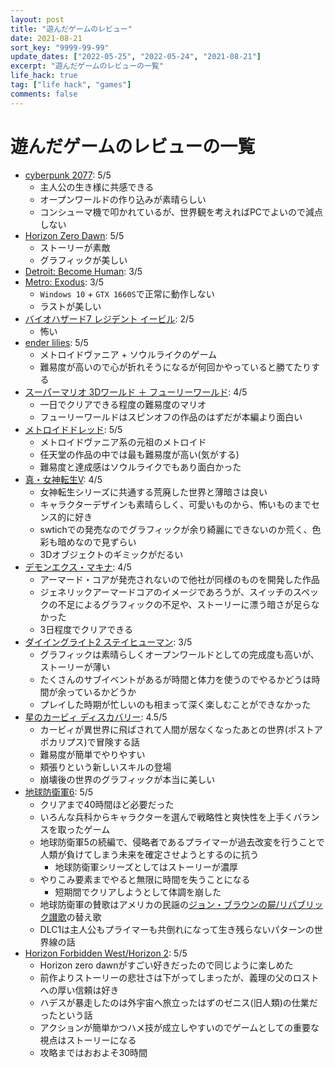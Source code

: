 ```yaml
---
layout: post
title: "遊んだゲームのレビュー"
date: 2021-08-21
sort_key: "9999-99-99"
update_dates: ["2022-05-25", "2022-05-24", "2021-08-21"]
excerpt: "遊んだゲームのレビューの一覧"
life_hack: true
tag: ["life hack", "games"]
comments: false
---
```


# 遊んだゲームのレビューの一覧
 - [cyberpunk 2077](https://www.cyberpunk.net/jp/ja/): 5/5
   - 主人公の生き様に共感できる
   - オープンワールドの作り込みが素晴らしい
   - コンシューマ機で叩かれているが、世界観を考えればPCでよいので減点しない
 - [Horizon Zero Dawn](https://ja.wikipedia.org/wiki/Horizon_Zero_Dawn): 5/5
   - ストーリーが素敵
   - グラフィックが美しい
 - [Detroit: Become Human](https://ja.wikipedia.org/wiki/%E3%83%87%E3%83%88%E3%83%AD%E3%82%A4%E3%83%88_%E3%83%93%E3%82%AB%E3%83%A0_%E3%83%92%E3%83%A5%E3%83%BC%E3%83%9E%E3%83%B3): 3/5
 - [Metro: Exodus](https://ja.wikipedia.org/wiki/%E3%83%A1%E3%83%88%E3%83%AD_%E3%82%A8%E3%82%AF%E3%82%BD%E3%83%80%E3%82%B9): 3/5
   - `Windows 10` + `GTX 1660S`で正常に動作しない
   - ラストが美しい
 - [バイオハザード7 レジデント イービル](https://ja.wikipedia.org/wiki/%E3%83%90%E3%82%A4%E3%82%AA%E3%83%8F%E3%82%B6%E3%83%BC%E3%83%897_%E3%83%AC%E3%82%B8%E3%83%87%E3%83%B3%E3%83%88_%E3%82%A4%E3%83%BC%E3%83%93%E3%83%AB): 2/5
   - 怖い
 - [ender lilies](https://www.metacritic.com/game/pc/ender-lilies-quietus-of-the-knights): 5/5
   - メトロイドヴァニア + ソウルライクのゲーム
   - 難易度が高いので心が折れそうになるが何回かやっていると勝てたりする
 - [スーパーマリオ 3Dワールド ＋ フューリーワールド](https://www.metacritic.com/game/switch/super-mario-3d-world-+-bowsers-fury): 4/5
   - 一日でクリアできる程度の難易度のマリオ
   - フューリーワールドはスピンオフの作品のはずだが本編より面白い
 - [メトロイドドレッド](https://www.metacritic.com/game/switch/metroid-dread): 5/5
   - メトロイドヴァニア系の元祖のメトロイド
   - 任天堂の作品の中では最も難易度が高い(気がする)
   - 難易度と達成感はソウルライクでもあり面白かった
 - [真・女神転生V](https://www.metacritic.com/game/switch/shin-megami-tensei-v): 4/5
   - 女神転生シリーズに共通する荒廃した世界と薄暗さは良い
   - キャラクターデザインも素晴らしく、可愛いものから、怖いものまでセンス的に好き
   - swtichでの発売なのでグラフィックが余り綺麗にできないのか荒く、色彩も暗めなので見ずらい
   - 3Dオブジェクトのギミックがだるい
 - [デモンエクス・マキナ](https://dxm.marv.jp/): 4/5
   - アーマード・コアが発売されないので他社が同様のものを開発した作品
   - ジェネリックアーマードコアのイメージであろうが、スイッチのスペックの不足によるグラフィックの不足や、ストーリーに漂う暗さが足らなかった
   - 3日程度でクリアできる
 - [ダイイングライト2 ステイヒューマン](https://jp.ign.com/dying-light-2/57531/review/dying-light-2-stay-human): 3/5
   - グラフィックは素晴らしくオープンワールドとしての完成度も高いが、ストーリーが薄い
   - たくさんのサブイベントがあるが時間と体力を使うのでやるかどうは時間が余っているかどうか
   - プレイした時期が忙しいのも相まって深く楽しむことができなかった
 - [星のカービィ ディスカバリー](https://jp.ign.com/kirby-and-the-forgotten-land/58696/review/3d): 4.5/5
   - カービィが異世界に飛ばされて人間が居なくなったあとの世界(ポストアポカリプス)で冒険する話
   - 難易度が簡単でやりやすい
   - 頬張りという新しいスキルの登場
   - 崩壊後の世界のグラフィックが本当に美しい
 - [地球防衛軍6](https://www.d3p.co.jp/edf6/): 5/5
   - クリアまで40時間ほど必要だった
   - いろんな兵科からキャラクターを選んで戦略性と爽快性を上手くバランスを取ったゲーム
   - 地球防衛軍5の続編で、侵略者であるプライマーが過去改変を行うことで人類が負けてしまう未来を確定させようとするのに抗う
     - 地球防衛軍シリーズとしてはストーリーが濃厚
   - やりこみ要素までやると無限に時間を失うことになる
     - 短期間でクリアしようとして体調を崩した
   - 地球防衛軍の賛歌はアメリカの民謡の[ジョン・ブラウンの屍/リパブリック讃歌](https://www.worldfolksong.com/songbook/usa/john-browns-body.html)の替え歌
   - DLC1は主人公もプライマーも共倒れになって生き残らないパターンの世界線の話
 - [Horizon Forbidden West/Horizon 2](https://jp.ign.com/horizon-forbidden-west/57935/review/horizon-forbidden-west): 5/5
   - Horizon zero dawnがすごい好きだったので同じように楽しめた
   - 前作よりストーリーの悲壮さは下がってしまったが、義理の父のロストへの厚い信頼は好き
   - ハデスが暴走したのは外宇宙へ旅立ったはずのゼニス(旧人類)の仕業だったという話
   - アクションが簡単かつハメ技が成立しやすいのでゲームとしての重要な視点はストーリーになる
   - 攻略まではおおよそ30時間
